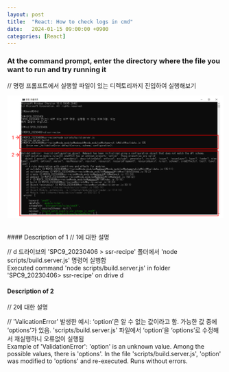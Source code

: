```yaml
---
layout: post
title:  "React: How to check logs in cmd"
date:   2024-01-15 09:00:00 +0900
categories: [React]
---
```


### At the command prompt, enter the directory where the file you want to run and try running it   
// 명령 프롬프트에서 실행할 파일이 있는 디렉토리까지 진입하여 실행해보기   
   
![](https://raw.githubusercontent.com/mmmirrra/mmmirrra.github.io/main/_assets/reactLogsCmd.png)
   
<br>
#### Description of 1   
// 1에 대한 설명   
   
// d 드라이브의 'SPC9_20230406 > ssr-recipe' 폴더에서 'node scripts/build.server.js' 명령어 실행함   
Executed command 'node scripts/build.server.js' in folder 'SPC9_20230406> ssr-recipe' on drive d   
   
#### Description of 2  
// 2에 대한 설명   
   
// 'ValicationError' 발생한 예시: ‘option’은 알 수 없는 값이라고 함. 가능한 값 중에 ‘options’가 있음. 'scripts/build.server.js' 파일에서 ‘option’을 ‘options’로 수정해서 재실행하니 오류없이 실행됨   
Example of 'ValidationError': 'option' is an unknown value. Among the possible values, there is 'options'. In the file 'scripts/build.server.js', 'option' was modified to 'options' and re-executed. Runs without errors.   
